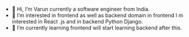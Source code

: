 - 👋 Hi, I’m Varun currently a software engineer from India.
- 👀 I’m interested in frontend as well as backend domain in frontend I m interested in React .js and in backend Python Django.
- 🌱 I’m currently learning frontend will start learning backend after this.

<!---
varun2799dev/varun2799dev is a ✨ special ✨ repository because its `README.md` (this file) appears on your GitHub profile.
You can click the Preview link to take a look at your changes.
--->
